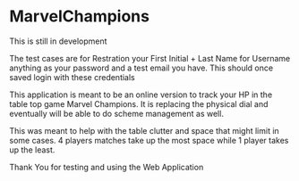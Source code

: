 # MarvelChampions

This is still in development

The test cases are for Restration your First Initial + Last Name for Username anything as your password and a test email you have.
This should once saved login with these credentials

This application is meant to be an online version to track your HP in the table top game Marvel Champions.
It is replacing the physical dial and eventually will be able to do scheme management as well. 

This was meant to help with the table clutter and space that might limit in some cases. 4 players matches take up the most space while 1 player takes up the least.

Thank You for testing and using the Web Application
